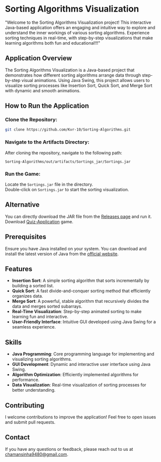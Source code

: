 # **Sorting Algorithms Visualization**

"Welcome to the Sorting Algorithms Visualization project! This interactive Java-based application offers an engaging and intuitive way to explore and understand the inner workings of various sorting algorithms. Experience sorting techniques in real-time, with step-by-step visualizations that make learning algorithms both fun and educational!!!"

## Application Overview
The Sorting Algorithms Visualization is a Java-based project that demonstrates how different sorting algorithms arrange data through step-by-step visual animations. Using Java Swing, this project allows users to visualize sorting processes like Insertion Sort, Quick Sort, and Merge Sort with dynamic and smooth animations.

## How to Run the Application

### Clone the Repository:
```bash
git clone https://github.com/Kvr-10/Sorting-Algorithms.git
```
### Navigate to the Artifacts Directory:
After cloning the repository, navigate to the following path:
```
Sorting-Algorithms/out/artifacts/Sortings_jar/Sortings.jar
```
### Run the Game:
Locate the `Sortings.jar` file in the directory.  
Double-click on `Sortings.jar` to start the sorting visualization.

## Alternative
You can directly download the JAR file from the [Releases page](https://github.com/Kvr-10/Sorting-Algorithms/releases/latest) and run it.  
Download [Quiz-Application](https://github.com/Kvr-10/Sorting-Algorithms/releases/latest/download/Sortings.jar) game.

## Prerequisites
Ensure you have Java installed on your system. You can download and install the latest version of Java from the [official website](https://www.java.com/en/).

## Features
- **Insertion Sort**: A simple sorting algorithm that sorts incrementally by building a sorted list.
- **Quick Sort**: A fast divide-and-conquer sorting method that efficiently organizes data.
- **Merge Sort**: A powerful, stable algorithm that recursively divides the data and merges sorted subarrays.
- **Real-Time Visualization**: Step-by-step animated sorting to make learning fun and interactive.
- **User-Friendly Interface**: Intuitive GUI developed using Java Swing for a seamless experience.

## Skills
- **Java Programming**: Core programming language for implementing and visualizing sorting algorithms.
- **GUI Development**: Dynamic and interactive user interface using Java Swing.
- **Algorithm Optimization**: Efficiently implemented algorithms for performance.
- **Data Visualization**: Real-time visualization of sorting processes for better understanding.

## Contributing
I welcome contributions to improve the application! Feel free to open issues and submit pull requests.

## Contact
If you have any questions or feedback, please reach out to us at chamansinha9480@gmail.com.

